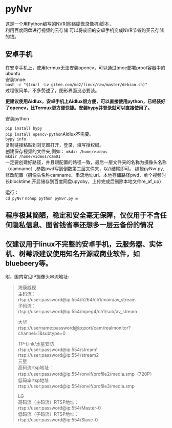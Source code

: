 # pyNvr
这是一个用Python编写的NVR(网络硬盘录像机)脚本，  
利用百度网盘进行视频的云存储
可以将废旧的安卓手机变成NVR节省购买云存储的钱。  

## 安卓手机
在安卓手机上，使用termux无法安装opencv，可以通过tmoe部署proot容器中的ubuntu  
安装tmoe:  
`bash -c "$(curl -Lv gitee.com/mo2/linux/raw/master/debian.sh)"`  
过程很简单，不多赘述了，图形界面没必要装。  
  
  
**更建议使用Aidlux，安卓手机上Aidlux很方便，可以直接使用python，已经装好了opencv，比Termux更方便快捷。安装bypy并登录就可以直接使用了。**  

安装python

`pip install bypy`  
`pip install opencv-python`Aidlux不需要。  
`bypy info`  
复制链接粘贴到浏览器打开，登录，填写授权码。  
创建保存视频的文件夹,例如：
`mkdir /home/videos`  
`mkdir /home/videos/cam01`  
一定要创建好路径，并且跟配置的路径一致，最后一层文件夹的名称为摄像头名称（camname）,参数pwd写到倒数第二层文件夹，以//结尾即可。
编辑pyNvr.py,修改配置（摄像头名称camname、串流地址url、本地存储路径pwd，单个视频时长blocktime,开启储存到百度网盘upyoby，上传完成后删除本地文件re_af_up）

运行：  
`cd pyNvr`
`nohup python pyNvr.py &`  

## 程序极其简陋，稳定和安全毫无保障，仅仅用于不含任何隐私信息、图省钱省事还想多一层云备份的情况
## 仅建议用于linux不完整的安卓手机，云服务器、实体机、树莓派建议使用知名开源或商业软件，如bluebeery等。

附，国内常见IP摄像头串流地址:  
>海康威视  
>    主码流：  
>    rtsp://user:password@ip:554/h264/ch1/main/av_stream  
>    子码流：  
>    rtsp://user:password@ip:554/mpeg4/ch1/sub/av_stream  
>
>大华  
>    rtsp://username:password@ip:port/cam/realmonitor?channel=1&subtype=0  
>
>TP-Link/水星安防  
>    rtsp://user:password@ip:554/stream1  
>    rtsp://user:password@ip:554/stream2  
>三星  
>    高码流rtsp地址：  
>    rtsp://user:password@ip:554/onvif/profile2/media.smp（720P）  
>    低码率rtsp地址  
>    rtsp://user:password@ip:554/onvif/profile3/media.smp  
>
>LG  
>    高码流（主码流）RTSP地址：  
>    rtsp://user:password@ip:554/Master-0  
>    低码流（子码流）RTSP地址：  
>    rtsp://user:password@ip:554/Slave-0  



